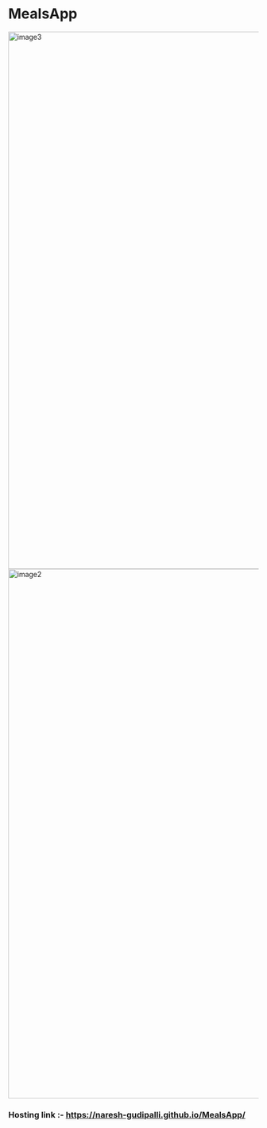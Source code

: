 # MealsApp

<img width="1080" alt="image3" src="https://user-images.githubusercontent.com/110377660/234666599-58e81710-5216-453f-8995-d2891cda2807.png">
<img width="1064" alt="image2" src="https://user-images.githubusercontent.com/110377660/234666621-2c85be4c-4a3d-40cb-9b1b-442e8023038e.png">

### Hosting link :- https://naresh-gudipalli.github.io/MealsApp/
